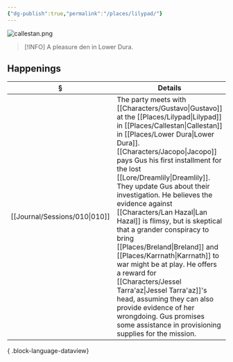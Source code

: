 ```yaml
---
{"dg-publish":true,"permalink":"/places/lilypad/"}
---
```


![callestan.png](/img/user/z_attachments/callestan.png)

> [!INFO] A pleasure den in Lower Dura.

## Happenings
| §                                | Details                                                                                                                                                                                                                                                                                                                                                                                                                                                                                                                                                           |
| -------------------------------- | ----------------------------------------------------------------------------------------------------------------------------------------------------------------------------------------------------------------------------------------------------------------------------------------------------------------------------------------------------------------------------------------------------------------------------------------------------------------------------------------------------------------------------------------------------------------- |
| [[Journal/Sessions/010\|010]] | The party meets with [[Characters/Gustavo\|Gustavo]] at the [[Places/Lilypad\|Lilypad]] in [[Places/Callestan\|Callestan]] in [[Places/Lower Dura\|Lower Dura]]. [[Characters/Jacopo\|Jacopo]] pays Gus his first installment for the lost [[Lore/Dreamlily\|Dreamlily]]. They update Gus about their investigation. He believes the evidence against [[Characters/Lan Hazal\|Lan Hazal]] is flimsy, but is skeptical that a grander conspiracy to bring [[Places/Breland\|Breland]] and [[Places/Karrnath\|Karrnath]] to war might be at play. He offers a reward for [[Characters/Jessel Tarra'az\|Jessel Tarra'az]]'s head, assuming they can also provide evidence of her wrongdoing. Gus promises some assistance in provisioning supplies for the mission. |

{ .block-language-dataview}